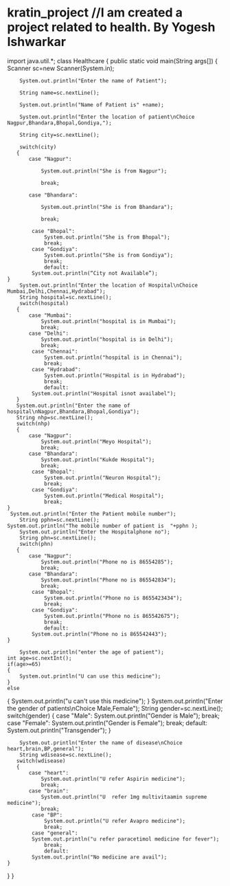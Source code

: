 # kratin_project //I am created a project related to health. By Yogesh Ishwarkar






import java.util.*;
class Healthcare
{
    public static void main(String args[])
    {
        Scanner sc=new Scanner(System.in);

        System.out.println("Enter the name of Patient");

        String name=sc.nextLine();

        System.out.println("Name of Patient is" +name);

        System.out.println("Enter the location of patient\nChoice Nagpur,Bhandara,Bhopal,Gondiya,");

        String city=sc.nextLine();

        switch(city)
       {
           case "Nagpur":

               System.out.println("She is from Nagpur");

               break;

           case "Bhandara":

               System.out.println("She is from Bhandara");

               break;

            case "Bhopal":
                System.out.println("She is from Bhopal");
                break;
            case "Gondiya":
                System.out.println("She is from Gondiya");
                break;
                default:
            System.out.println(“City not Available”);
    }   
        System.out.println("Enter the location of Hospital\nChoice Mumbai,Delhi,Chennai,Hydrabad");
        String hospital=sc.nextLine();
        switch(hospital)
       {
           case "Mumbai":
               System.out.println("hospital is in Mumbai");
               break;
           case "Delhi":
               System.out.println("hospital is in Delhi");
               break;
            case "Chennai":
                System.out.println("hospital is in Chennai");
                break;
            case "Hydrabad":
                System.out.println("Hospital is in Hydrabad");
                break;
                default:
            System.out.println("Hospital isnot availabel");
       }
       System.out.println("Enter the name of hospital\nNagpur,Bhandara,Bhopal,Gondiya");
       String nhp=sc.nextLine();
       switch(nhp)
       {
           case "Nagpur":
               System.out.println("Meyo Hospital");
               break;
           case "Bhandara":
               System.out.println("Kukde Hospital");
               break;
            case "Bhopal":
                System.out.println("Neuron Hospital");
                break;
            case "Gondiya":
                System.out.println("Medical Hospital");
                break;
    }   
     System.out.println("Enter the Patient mobile number");
        String pphn=sc.nextLine();
    System.out.println("The mobile number of patient is  "+pphn );
        System.out.println("Enter the Hospitalphone no");
        String phn=sc.nextLine();
        switch(phn)
       {
           case "Nagpur":
               System.out.println("Phone no is 86554285");
               break;
           case "Bhandara":
               System.out.println("Phone no is 865542834");
               break;
            case "Bhopal":
                System.out.println("Phone no is 8655423434");
                break;
            case "Gondiya":
                System.out.println("Phone no is 865542675");
                break;
                default:
            System.out.println("Phone no is 865542443");
    }
    
        System.out.println("enter the age of patient");
    int age=sc.nextInt();
    if(age>=65)
    {
        System.out.println("U can use this medicine");
    }
    else
{
    System.out.println("u can't use this medicine");
    }
System.out.println("Enter the gender of patients\nChoice Male,Female");
      String gender=sc.nextLine();
        switch(gender)
        {
            case "Male":
           System.out.println("Gender is Male");
           break;
           case "Female":
               System.out.println("Gender is Female");
               break;
               default:
               System.out.println("Transgender");
        }
        
        System.out.println("Enter the name of disease\nChoice heart,brain,BP,general");
        String wdisease=sc.nextLine();
       switch(wdisease)
       {
           case "heart":
               System.out.println("U refer Aspirin medicine");
               break;
           case "brain":
               System.out.println("U  refer 1mg multivitaamin supreme medicine");
               break;
            case "BP":
                System.out.println("U refer Avapro medicine");
                break;
            case "general":
            System.out.println("u refer paracetimol medicine for fever");
                break;
                default:
            System.out.println("No medicine are avail");
    }   
   }
}


